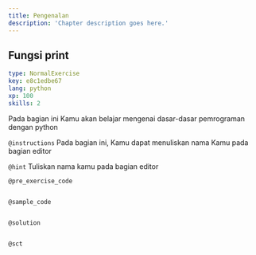 ```yaml
---
title: Pengenalan
description: 'Chapter description goes here.'
---
```


## Fungsi print

```yaml
type: NormalExercise
key: e8c1edbe67
lang: python
xp: 100
skills: 2
```

Pada bagian ini Kamu akan belajar mengenai dasar-dasar pemrograman dengan python

`@instructions`
Pada bagian ini, Kamu dapat menuliskan nama Kamu pada bagian editor

`@hint`
Tuliskan nama kamu pada bagian editor

`@pre_exercise_code`
```{python}

```

`@sample_code`
```{python}

```

`@solution`
```{python}

```

`@sct`
```{python}

```

